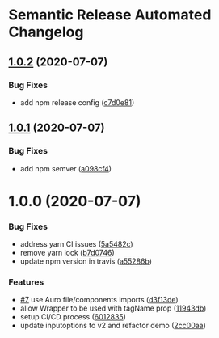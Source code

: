 # Semantic Release Automated Changelog

## [1.0.2](https://github.com/AlaskaAirlines/AuroReactDemo/compare/v1.0.1...v1.0.2) (2020-07-07)


### Bug Fixes

* add npm release config ([c7d0e81](https://github.com/AlaskaAirlines/AuroReactDemo/commit/c7d0e8158654940bf95dc5772db4540de97814da))

## [1.0.1](https://github.com/AlaskaAirlines/AuroReactDemo/compare/v1.0.0...v1.0.1) (2020-07-07)


### Bug Fixes

* add npm semver ([a098cf4](https://github.com/AlaskaAirlines/AuroReactDemo/commit/a098cf44a5bc0bf2e08b6f6ef386a426b489434a))

# 1.0.0 (2020-07-07)


### Bug Fixes

* address yarn CI issues ([5a5482c](https://github.com/AlaskaAirlines/AuroReactDemo/commit/5a5482c1d305f9afbc922b145ebbc9804f9ed8cd))
* remove yarn lock ([b7d0746](https://github.com/AlaskaAirlines/AuroReactDemo/commit/b7d0746f61003406d10e4ec814ea977fa5fe0101))
* update npm version in travis ([a55286b](https://github.com/AlaskaAirlines/AuroReactDemo/commit/a55286bd16b040b0b5345c3e9f80e80d8defad10))


### Features

* [#7](https://github.com/AlaskaAirlines/AuroReactDemo/issues/7) use Auro file/components imports ([d3f13de](https://github.com/AlaskaAirlines/AuroReactDemo/commit/d3f13de2b9ecc6952e589b71b5690f8f1a464447))
* allow Wrapper to be used with tagName prop ([11943db](https://github.com/AlaskaAirlines/AuroReactDemo/commit/11943db950dcea2956ebbd8f8836b12b30f07a3b))
* setup CI/CD process ([6012835](https://github.com/AlaskaAirlines/AuroReactDemo/commit/6012835b899bb4d357bf0c2586491a6a935e479e))
* update inputoptions to v2 and refactor demo ([2cc00aa](https://github.com/AlaskaAirlines/AuroReactDemo/commit/2cc00aae6ba14be2a653c1371dde218a972c952a))
